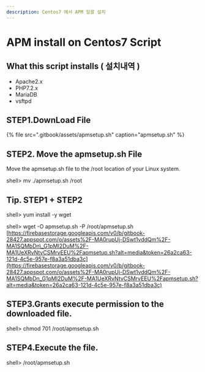 ```yaml
---
description: Centos7 에서 APM 일괄 설치
---
```


# APM install on Centos7 Script

## What this script installs \( 설치내역 \)

* Apache2.x
* PHP7.2.x
* MariaDB
* vsftpd

## STEP1.DownLoad File

{% file src=".gitbook/assets/apmsetup.sh" caption="apmsetup.sh" %}

## STEP2. Move the apmsetup.sh File

Move the apmsetup.sh file to the /root location of your Linux system.

shell&gt; mv ./apmsetup.sh /root

## Tip. STEP1 + STEP2

shell&gt; yum install -y wget  
  
shell&gt; wget -O apmsetup.sh -P /root/apmsetup.sh [https://firebasestorage.googleapis.com/v0/b/gitbook-28427.appspot.com/o/assets%2F-MA0rupUj-DSwt1vddQm%2F-MA1SQMbDn\_G1pMI2DuM%2F-MA1UeXRvNtvCSMrvEEU%2Fapmsetup.sh?alt=media&token=26a2ca63-121d-4c5e-957e-f8a3a51dba3c](https://firebasestorage.googleapis.com/v0/b/gitbook-28427.appspot.com/o/assets%2F-MA0rupUj-DSwt1vddQm%2F-MA1SQMbDn_G1pMI2DuM%2F-MA1UeXRvNtvCSMrvEEU%2Fapmsetup.sh?alt=media&token=26a2ca63-121d-4c5e-957e-f8a3a51dba3c)

## STEP3.Grants execute permission to the downloaded file.

shell&gt; chmod 701 /root/apmsetup.sh

## STEP4.Execute the file.

shell&gt; /root/apmsetup.sh

